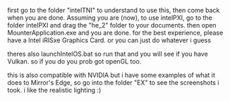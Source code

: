 first go to the folder "intelTNI" to understand to use this, then come back when you are done. Assuming you are (now), to use intelPXI, go to the folder intelPXI and drag the "he_2" folder to your documents. then open MounterApplication.exe and you are done. for the best experience, please have a Intel iRISxe Graphics Card. or you can just do whatever i guess

theres also launchIntelOS.bat so run that and you will see if you have Vulkan. so if you do you prob got openGL too.

this is also compatible with NVIDIA but i have some examples of what it does to Mirror's Edge, so go into the folder "EX" to see the screenshots i took.
i like the realistic lighting :)
